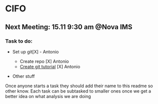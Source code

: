 # CIFO
## Next Meeting: 15.11 9:30 am @Nova IMS
### Task to do:

* Set up git[X] - Antonio
    * Create repo                             [X] Antonio
    * [Create git tutorial](git_tutorial.md)  [X] Antonio

* Other stuff

Once anyone starts a task they should add their name to this readme so other know.
Each task can be subtasked to smaller ones once we get a better idea on what analysis we are doing
